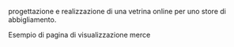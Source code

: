 progettazione e realizzazione di una vetrina online per uno store di abbigliamento.

Esempio di pagina di visualizzazione merce
